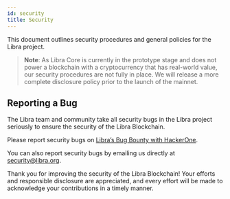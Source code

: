 ```yaml
---
id: security
title: Security
---
```


This document outlines security procedures and general policies for the Libra project.

> **Note**: As Libra Core is currently in the prototype stage and does not power a blockchain with a cryptocurrency that has real-world value, our security procedures are not fully in place. We will release a more complete disclosure policy prior to the launch of the mainnet.

## Reporting a Bug

The Libra team and community take all security bugs in the Libra project
seriously to ensure the security of the Libra Blockchain.


Please report security bugs on [Libra’s Bug Bounty with HackerOne](https://hackerone.com/libra).

You can also report security bugs by emailing us directly at [security@libra.org](mailto:security@libra.org).

Thank you for improving the security of the Libra Blockchain! Your efforts and responsible disclosure are appreciated, and every effort will be made to acknowledge your contributions in a timely manner.
